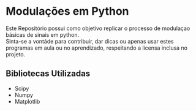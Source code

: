 # Modulações em Python

Este Repositório possui como objetivo replicar o processo de modulaçao básicas de sinais em python.  
Sinta-se a vontáde para contribuir, dar dicas ou apenas usar estes programas em aula ou no aprendizado, respeitando a licensa inclusa no projeto.

## Bibliotecas Utilizadas

- Scipy
- Numpy
- Matplotlib